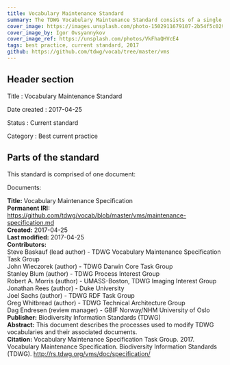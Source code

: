 ```yaml
---
title: Vocabulary Maintenance Standard
summary: The TDWG Vocabulary Maintenance Standard consists of a single document: the [Vocabulary Maintenance Specification](https://github.com/tdwg/vocab/blob/master/vms/maintenance-specification.md). That document describes the processes used to modify TDWG vocabularies and their associated documents.
cover_image: https://images.unsplash.com/photo-1502911679107-2b54f5c0292c
cover_image_by: Igor Ovsyannykov
cover_image_ref: https://unsplash.com/photos/VkFhaQHVcE4
tags: best practice, current standard, 2017
github: https://github.com/tdwg/vocab/tree/master/vms
---
```


## Header section

Title
: Vocabulary Maintenance Standard

Date created
: 2017-04-25

Status
: Current standard

Category
: Best current practice

## Parts of the standard

This standard is comprised of one document: 

Documents:

**Title:** Vocabulary Maintenance Specification\
**Permanent IRI:** <a href="http://rs.tdwg.org/vms/doc/specification/">https://github.com/tdwg/vocab/blob/master/vms/maintenance-specification.md</a>\
**Created:** 2017-04-25\
**Last modified:** 2017-04-25\
**Contributors:**\
Steve Baskauf (lead author) - TDWG Vocabulary Maintenance Specification Task Group\
John Wieczorek (author) - TDWG Darwin Core Task Group\
Stanley Blum (author) - TDWG Process Interest Group\
Robert A. Morris (author) - UMASS-Boston, TDWG Imaging Interest Group\
Jonathan Rees (author) - Duke University\
Joel Sachs (author) - TDWG RDF Task Group\
Greg Whitbread (author) - TDWG Technical Architecture Group\
Dag Endresen (review manager) - GBIF Norway/NHM University of Oslo\
**Publisher:** Biodiversity Information Standards (TDWG)\
**Abstract:** This document describes the processes used to modify TDWG vocabularies and their associated documents.\
**Citation:** Vocabulary Maintenance Specification Task Group. 2017. Vocabulary Maintenance Specification. Biodiversity Information Standards (TDWG). http://rs.tdwg.org/vms/doc/specification/

